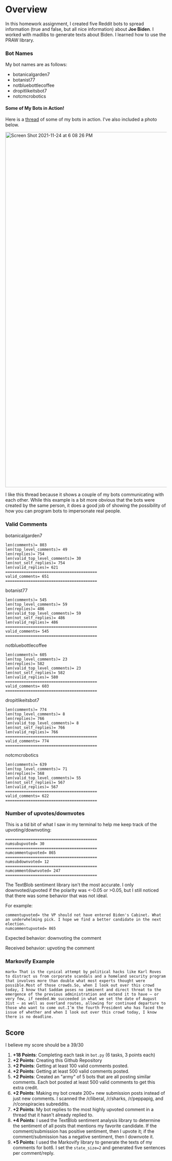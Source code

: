 # Overview

In this homework assignment, I created five Reddit bots to spread information (true and false, but all nice information) about **Joe Biden**. I worked with madlibs to generate texts about Biden. I learned how to use the PRAW library. 
### Bot Names

My bot names are as follows:

- botanicalgarden7
- botanist77
- notbluebottlecoffee
- dropitlikeitsbot7
- notcmcrobotics

#### Some of My Bots in Action!

Here is a [thread](https://old.reddit.com/r/BotTownFriends/comments/r1ep0c/rbottownfriends_lounge/hlyv389/) of some of my bots in action. I've also included a photo below. 

<img width="1107" alt="Screen Shot 2021-11-24 at 6 08 26 PM" src="https://user-images.githubusercontent.com/89934020/143365358-c77564a8-6022-4efb-8499-9efd50733750.png">



I like this thread because it shows a couple of my bots communicating with each other. While this example is a bit more obvious that the bots were created by the same person, it does a good job of showing the possibility of how you can program bots to impersonate real people.

### Valid Comments

botanicalgarden7

    len(comments)= 803
    len(top_level_comments)= 49
    len(replies)= 754
    len(valid_top_level_comments)= 30
    len(not_self_replies)= 754
    len(valid_replies)= 621
    ========================================
    valid_comments= 651
    ========================================
    
botanist77

    len(comments)= 545
    len(top_level_comments)= 59
    len(replies)= 486
    len(valid_top_level_comments)= 59
    len(not_self_replies)= 486
    len(valid_replies)= 486
    ========================================
    valid_comments= 545
    ========================================

notbluebottlecoffee

    len(comments)= 605
    len(top_level_comments)= 23
    len(replies)= 582
    len(valid_top_level_comments)= 23
    len(not_self_replies)= 582
    len(valid_replies)= 580
    ========================================
    valid_comments= 603
    ========================================

dropitlikeitsbot7

    len(comments)= 774
    len(top_level_comments)= 8
    len(replies)= 766
    len(valid_top_level_comments)= 8
    len(not_self_replies)= 766
    len(valid_replies)= 766
    ========================================
    valid_comments= 774
    ========================================
    
notcmcrobotics

    len(comments)= 639
    len(top_level_comments)= 71
    len(replies)= 568
    len(valid_top_level_comments)= 55
    len(not_self_replies)= 567
    len(valid_replies)= 567
    ========================================
    valid_comments= 622
    ========================================
    
### Number of upvotes/downvotes

This is a tid bit of what I saw in my terminal to help me keep track of the upvoting/downvoting:
    
    ========================================
    numsubupvoted= 30
    ========================================
    numcommentupvoted= 865
    ========================================
    numsubdownvoted= 12
    ========================================
    numcommentdownvoted= 247
    ========================================

The TextBlob sentiment library isn't the most accurate. I only downvoted/upvoted if the polarity was <-0.05 or >0.05, but I still noticed that there was some behavior that was not ideal. 

For example:

    commentupvoted= the VP should not have entered Biden's Cabinet. What an underwhelming pick. I hope we find a better candidate in the next election.
    numcommentupvoted= 865
    
Expected behavior: downvoting the comment

Received behavior: upvoting the comment

### Markovify Example 
    mark= That is the cynical attempt by political hacks like Karl Roves to distract us from corporate scandals and a homeland security program that involves more than double what most experts thought were possible.Most of those crowds.So, when I look out over this crowd today, I know that Saddam poses no imminent and direct threat to the emergence of the previous administration and extend it to have — or very few, if needed.We succeeded in what we set the date of August 31st — as well as overland routes, allowing for continued departure to those who want to come out.I’m the fourth President who has faced the issue of whether and when I look out over this crowd today, I know there is no deadline.


## Score

I believe my score should be a 39/30

1. **+18 Points**: Completing each task in `bot.py` (6 tasks, 3 points each)
2. **+2 Points**: Creating this Github Repository
3. **+2 Points**: Getting at least 100 valid comments posted.
4. **+2 Points**: Getting at least 500 valid comments posted.
5. **+2 Points**: Created an "army" of 5 bots that are all posting similar comments. Each bot posted at least 500 valid comments to get this extra credit.
6. **+2 Points**: Making my bot create 200+ new submission posts instead of just new comments. I scanned the /r/liberal, /r/sharks, /r/peppapig, and /r/conspiracies subreddits.
7. **+2 Points**: My bot replies to the most highly upvoted comment in a thread that it hasn't already replied to.
8. **+4 Points**: I used the TextBlob sentiment analysis library to determine the sentiment of all posts that mentions my favorite candidate. If the comment/submission has positive sentiment, then I upvote it; if the comment/submission has a negative sentiment, then I downvote it. 
9. **+5 Points**: I used the Markovify library to generate the texts of my comments for bot6. I set the `state_size=2` and generated five sentences per comment/reply.

